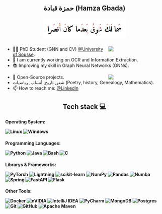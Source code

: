 
[//]: # (<link rel="preconnect" href="https://fonts.googleapis.com">)

[//]: # (<link rel="preconnect" href="https://fonts.gstatic.com" crossorigin>)

[//]: # (<link href="https://fonts.googleapis.com/css2?family=Amiri+Quran&display=swap" rel="stylesheet">)

<h2 align="center">
حمزة قبادة (Hamza Gbada)

[//]: # (<p style="font-family: 'Amiri Quran', serif;">سَما لَكَ شَوقٌ بَعدَما كانَ أَقصَرا </p>)
<img src="img.png" alt="img.png">
</h2>


<img align="right" width="35%" src="https://github-readme-stats.vercel.app/api?username=HamzaGbada&theme=vue-dark&show_icons=true&hide_border=true&count_private=true">





- 👨‍🦱 PhD Student (GNN and CV) [@University of Sousse](https://uso.rnu.tn/).
- 🔭 I am currently working on OCR and Information Extraction.
- 📚 Improving my skill in Graph Neural Networks (GNNs).
<div>
<img align="right"width="35%" src="https://github-readme-streak-stats.herokuapp.com/?user=HamzaGbada&theme=vue-dark&hide_border=true">
</div>

- 💌 Open-Source projects.
- شعر, تاريخ, أنساب, رياضيات (Poetry, history, Genealogy, Mathematics).
- 📫 How to reach me: [@LinkedIn](https://www.linkedin.com/in/hamzagbada/)




<h2 align="center"> 
  Tech stack 💻
</h2>


<h4 align="left">
  
  Operating System: 
  
  ![Linux](https://img.shields.io/badge/Linux-FCC624?style=for-the-badge&logo=linux&logoColor=black)
  ![Windows](https://img.shields.io/badge/Windows-0078D6?style=for-the-badge&logo=windows&logoColor=white)
  
</h4>

<h4 align="left">
  
  Programming Languages: 
  
  ![Python](https://img.shields.io/badge/python-3670A0?style=for-the-badge&logo=python&logoColor=ffdd54)
  ![Java](https://img.shields.io/badge/java-%23ED8B00.svg?style=for-the-badge&logo=openjdk&logoColor=white)
  ![Bash](https://img.shields.io/badge/GNU%20Bash-4EAA25?style=for-the-badge&logo=GNU%20Bash&logoColor=white)
  ![C](https://img.shields.io/badge/c-%2300599C.svg?style=for-the-badge&logo=c&logoColor=white)
</h4>


<h4 align="left">
  
  Librarys & Frameworks: 
  
  ![PyTorch](https://img.shields.io/badge/PyTorch-%23EE4C2C.svg?style=for-the-badge&logo=PyTorch&logoColor=white)
  ![Lightning](https://img.shields.io/badge/PyTorch_Lightning-792EE5?style=for-the-badge&logo=PyTorch_Lightning&logoColor=white)
  ![scikit-learn](https://img.shields.io/badge/scikit--learn-%23F7931E.svg?style=for-the-badge&logo=scikit-learn&logoColor=white)
  ![NumPy](https://img.shields.io/badge/numpy-%23013243.svg?style=for-the-badge&logo=numpy&logoColor=white)
  ![Pandas](https://img.shields.io/badge/pandas-%23150458.svg?style=for-the-badge&logo=pandas&logoColor=white)
  ![Numba](https://a11ybadges.com/badge?logo=numba)
  ![Spring](https://img.shields.io/badge/spring-%236DB33F.svg?style=for-the-badge&logo=spring&logoColor=white)
  ![FastAPI](https://img.shields.io/badge/FastAPI-005571?style=for-the-badge&logo=fastapi)
  ![Flask](https://img.shields.io/badge/flask-%23000.svg?style=for-the-badge&logo=flask&logoColor=white)
  
</h4>

<h4 align="left">
    Other Tools:

  ![Docker](https://img.shields.io/badge/docker-%230db7ed.svg?style=for-the-badge&logo=docker&logoColor=white)
  ![nVIDIA](https://img.shields.io/badge/nVIDIA-%2376B900.svg?style=for-the-badge&logo=nVIDIA&logoColor=white)
  ![IntelliJ IDEA](https://img.shields.io/badge/IntelliJIDEA-000000.svg?style=for-the-badge&logo=intellij-idea&logoColor=white)
  ![PyCharm](https://img.shields.io/badge/pycharm-143?style=for-the-badge&logo=pycharm&logoColor=black&color=black&labelColor=green)
  ![MongoDB](https://img.shields.io/badge/MongoDB-%234ea94b.svg?style=for-the-badge&logo=mongodb&logoColor=white)
  ![Postgres](https://img.shields.io/badge/postgres-%23316192.svg?style=for-the-badge&logo=postgresql&logoColor=white)
  ![Git](https://img.shields.io/badge/GIT-E44C30?style=for-the-badge&logo=git&logoColor=white)
  ![GitHub](https://img.shields.io/badge/github-%23121011.svg?style=for-the-badge&logo=github&logoColor=white)
  ![Apache Maven](https://img.shields.io/badge/Apache%20Maven-C71A36?style=for-the-badge&logo=Apache%20Maven&logoColor=white)
</h4>


[//]: # (<h4 align="left">)

[//]: # (  )
[//]: # (  Progress : )

[//]: # (  )
[//]: # (  ![Rust]&#40;https://img.shields.io/badge/Rust-black?style=for-the-badge&logo=rust&logoColor=#E57324&#41;)

[//]: # (  ![FLAX]&#40;https://img.shields.io/badge/-FLAX-A8A4A3?style=for-the-badge&logo=JAX&logoColor=white&#41;)

[//]: # (  )
[//]: # (</h4>)
